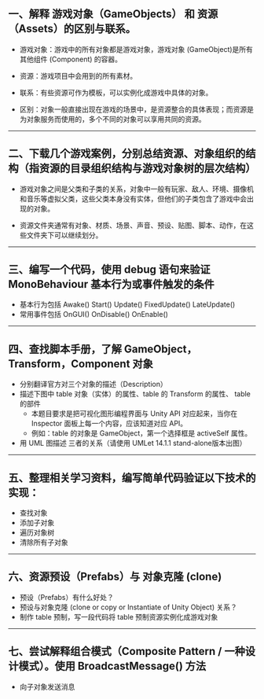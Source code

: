 ## 一、解释 游戏对象（GameObjects） 和 资源（Assets）的区别与联系。
        
* 游戏对象：游戏中的所有对象都是游戏对象，游戏对象 (GameObject)是所有其他组件 (Component) 的容器。
        
* 资源：游戏项目中会用到的所有素材。

* 联系：有些资源可作为模板，可以实例化成游戏中具体的对象。

* 区别：对象一般直接出现在游戏的场景中，是资源整合的具体表现；而资源是为对象服务而使用的，多个不同的对象可以享用共同的资源。
---

## 二、下载几个游戏案例，分别总结资源、对象组织的结构（指资源的目录组织结构与游戏对象树的层次结构）

* 游戏对象之间是父类和子类的关系，对象中一般有玩家、敌人、环境、摄像机和音乐等虚拟父类，这些父类本身没有实体，但他们的子类包含了游戏中会出现的对象。
        
* 资源文件夹通常有对象、材质、场景、声音、预设、贴图、脚本、动作，在这些文件夹下可以继续划分。
      
---

## 三、编写一个代码，使用 debug 语句来验证 MonoBehaviour 基本行为或事件触发的条件
  - 基本行为包括 Awake() Start() Update() FixedUpdate() LateUpdate()
  - 常用事件包括 OnGUI() OnDisable() OnEnable()
    

---
## 四、查找脚本手册，了解 GameObject，Transform，Component 对象
  - 分别翻译官方对三个对象的描述（Description）
  - 描述下图中 table 对象（实体）的属性、table 的 Transform 的属性、 table 的部件
    - 本题目要求是把可视化图形编程界面与 Unity API 对应起来，当你在 Inspector 面板上每一个内容，应该知道对应 API。
    - 例如：table 的对象是 GameObject，第一个选择框是 activeSelf 属性。
  - 用 UML 图描述 三者的关系（请使用 UMLet 14.1.1 stand-alone版本出图）


---

## 五、整理相关学习资料，编写简单代码验证以下技术的实现：
  - 查找对象
  - 添加子对象
  - 遍历对象树
  - 清除所有子对象

---

## 六、资源预设（Prefabs）与 对象克隆 (clone)
  - 预设（Prefabs）有什么好处？
  - 预设与对象克隆 (clone or copy or Instantiate of Unity Object) 关系？
  - 制作 table 预制，写一段代码将 table 预制资源实例化成游戏对象

---

## 七、尝试解释组合模式（Composite Pattern / 一种设计模式）。使用 BroadcastMessage() 方法
  - 向子对象发送消息